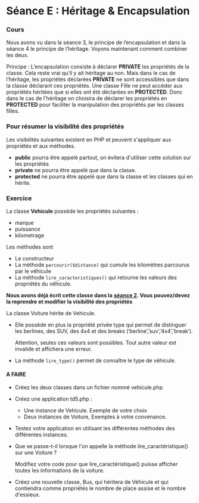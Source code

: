 # Séance E : Héritage & Encapsulation

### Cours

Nous avons vu dans la séance 3, le principe de l’encapsulation et dans la séance 4 le principe de l’héritage. Voyons maintenant comment combiner les deux.

Principe : L’encapsulation consiste à déclarer **PRIVATE** les propriétés de la classe. Cela reste vrai qu’il y ait héritage au non. Mais dans le cas de l’héritage, les propriétés déclarées **PRIVATE** ne sont accessibles que dans la classe déclarant ces propriétés. Une classe Fille ne peut accéder aux propriétés héritées que si elles ont été déclarées en **PROTECTED**. Donc dans le cas de l'héritage on choisira de déclarer les propriétés en **PROTECTED** pour faciliter la manipulation des propriétés par les classes filles.

### Pour résumer la visibilité des propriétés

Les visibilités suivantes existent en PHP et peuvent s'appliquer aux propriétés et aux méthodes.

* **public** pourra être appelé partout, on évitera d'utiliser cette solution sur les propriétés
* **private** ne pourra être appelé que dans la classe.
* **protected** ne pourra être appelé que dans la classe et les classes qui en hérite.

### Exercice

La classe **Vehicule** possède les propriétés suivantes :

* marque
* puissance
* kilometrage

Les méthodes sont

* Le constructeur
* La méthode `parcourir($distance)` qui cumule les kilomètres parcourus par le véhicule
* La méthode `lire_caracteristiques()` qui retourne les valeurs des propriétés du véhicule.

**Nous avons déjà écrit cette classe dans la** [**séance 2**](https://app.gitbook.com/s/-LjKrFSyq65TEN9dTgPU/seance2/sujet.md)**. Vous pouvez/devez la reprendre et modifier la visibilité des propriétés**

La classe Voiture hérite de Vehicule.

*   Elle possède en plus la propriété privée type qui permet de distinguer les berlines, des SUV, des 4x4 et des breaks (‘berline’,’suv’,’4x4’,’break’).&#x20;

    Attention, seules ces valeurs sont possibles. Tout autre valeur est invalide et affichera une erreur.
* La méthode `lire_type()` permet de connaître le type de véhicule.

#### A FAIRE

* Créez les deux classes dans un fichier nommé vehicule.php
* Créez une application td5.php :
  * Une instance de Vehicule. Exemple de votre choix
  * Deux instances de Voiture, Exemples à votre convenance.
* Testez votre application en utilisant les différentes méthodes des différentes instances.
*   Que se passe-t-il lorsque l'on appelle la méthode lire\_caractéristique() sur une Voiture ?&#x20;

    Modifiez votre code pour que lire\_caractéristique() puisse afficher toutes les informations de la voiture.
* Créez une nouvelle classe, Bus, qui héritera de Véhicule et qui contiendra comme propriétés le nombre de place assise et le nombre d'essieux.
